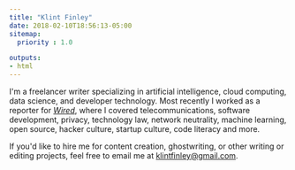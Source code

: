 ```yaml
---
title: "Klint Finley"
date: 2018-02-10T18:56:13-05:00
sitemap:
  priority : 1.0

outputs:
- html
---
```

I'm a freelancer writer specializing in artificial intelligence, cloud computing, data science, and developer technology. Most recently I worked as a reporter for [_Wired_](http://www.wired.com/author/kfinley/), where I covered telecommunications, software development, privacy, technology law, network neutrality, machine learning, open source, hacker culture, startup culture, code literacy and more.

If you'd like to hire me for content creation, ghostwriting, or other writing or editing projects, feel free to email me at klintfinley@gmail.com.